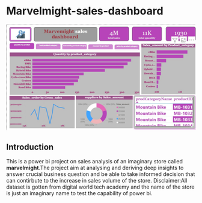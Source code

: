 # Marvelmight-sales-dashboard
![](https://github.com/smartalyst/marvelmight-sales-dashboard/blob/main/marve%20sd%20quantity%20by%20prod.jpg)
## Introduction
This is a power bi project on sales analysis of an imaginary store called **marvelmight**.The project aim at analysing and deriving deep insights to answer crucial business question and be able to take informed decision that can contirbute to the increase in sales volume of the store.
Disclaimer:All dataset is gotten from digital world tech academy and the name of the store is just an imaginary name to test the capability of power bi.
